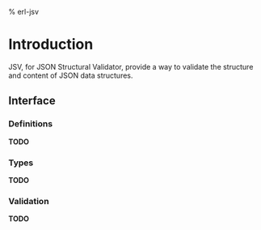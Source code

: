 % erl-jsv

# Introduction
JSV, for JSON Structural Validator, provide a way to validate the structure
and content of JSON data structures.

## Interface
### Definitions
**TODO**

### Types
**TODO**

### Validation
**TODO**
